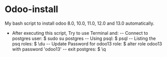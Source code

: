 # Odoo-install
My bash script to install odoo 8.0, 10.0, 11.0, 12.0  and 13.0 automatically.

- After executing this script, Try to use Terminal and:
  -- Connect to postgres user: $ sudo su postgres
  -- Using psql: $ psql 
  -- Listing the psq roles: $ \du
  -- Update Password for odoo13 role: $ alter role odoo13 with password 'odoo13'
  -- exit postgres: $ \q
